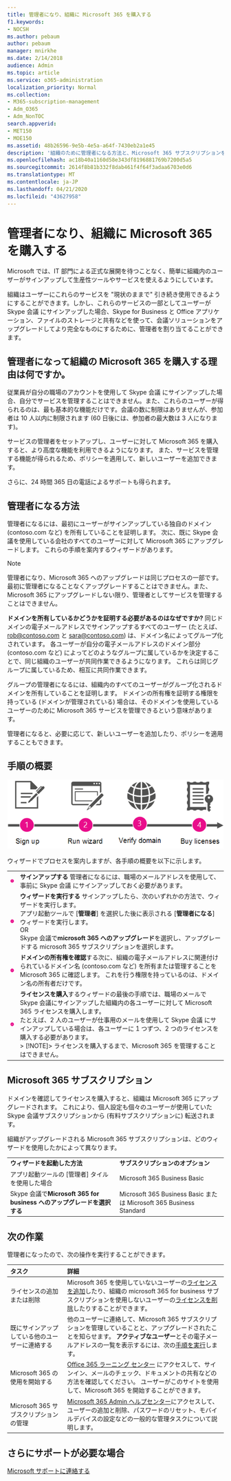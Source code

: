 ```yaml
---
title: 管理者になり、組織に Microsoft 365 を購入する
f1.keywords:
- NOCSH
ms.author: pebaum
author: pebaum
manager: mnirkhe
ms.date: 2/14/2018
audience: Admin
ms.topic: article
ms.service: o365-administration
localization_priority: Normal
ms.collection:
- M365-subscription-management
- Adm_O365
- Adm_NonTOC
search.appverid:
- MET150
- MOE150
ms.assetid: 48b26596-9e5b-4e5a-a64f-7430eb2a1e45
description: '組織のために管理者になる方法と、Microsoft 365 サブスクリプションを取得する方法について説明します。 '
ms.openlocfilehash: ac18b40a1160d58e343df8196881769b7200d5a5
ms.sourcegitcommit: 2614f8b81b332f8dab461f4f64f3adaa6703e0d6
ms.translationtype: MT
ms.contentlocale: ja-JP
ms.lasthandoff: 04/21/2020
ms.locfileid: "43627958"
---
```

# <a name="become-the-admin-and-purchase-microsoft-365-for-your-organization"></a>管理者になり、組織に Microsoft 365 を購入する

Microsoft では、IT 部門による正式な展開を待つことなく、簡単に組織内のユーザーがサインアップして生産性ツールやサービスを使えるようにしています。
  
組織はユーザーにこれらのサービスを "現状のままで" 引き続き使用できるようにすることができます。しかし、これらのサービスの一部としてユーザーが Skype 会議 にサインアップした場合、Skype for Business と Office アプリケーション、ファイルのストレージと共有などを使って、会議ソリューションをアップグレードしてより完全なものにするために、管理者を割り当てることができます。
  
## <a name="why-become-the-admin-and-buy-microsoft-365-for-your-organization"></a>管理者になって組織の Microsoft 365 を購入する理由は何ですか。

従業員が自分の職場のアカウントを使用して Skype 会議 にサインアップした場合、自分でサービスを管理することはできません。また、これらのユーザーが得られるのは、最も基本的な機能だけです。会議の数に制限はありませんが、参加者は 10 人以内に制限されます (60 日後には、参加者の最大数は 3 人になります)。 
  
サービスの管理者をセットアップし、ユーザーに対して Microsoft 365 を購入すると、より高度な機能を利用できるようになります。 また、サービスを管理する機能が得られるため、ポリシーを適用して、新しいユーザーを追加できます。
  
さらに、24 時間 365 日の電話によるサポートも得られます。
  
## <a name="how-to-become-the-admin"></a>管理者になる方法

管理者になるには、最初にユーザーがサインアップしている独自のドメイン (contoso.com など) を所有していることを証明します。 次に、既に Skype 会議を使用している会社のすべてのユーザーに対して Microsoft 365 にアップグレードします。 これらの手順を案内するウィザードがあります。
  
> [!NOTE]
> 管理者になり、Microsoft 365 へのアップグレードは同じプロセスの一部です。 最初に管理者になることなくアップグレードすることはできません。また、Microsoft 365 にアップグレードしない限り、管理者としてサービスを管理することはできません。 
  
 **ドメインを所有しているかどうかを証明する必要があるのはなぜですか?** 同じドメインの電子メールアドレスでサインアップするすべてのユーザー (たとえば、rob@contoso.com と sara@contoso.com) は、ドメイン名によってグループ化されています。 各ユーザーが自分の電子メールアドレスのドメイン部分 (contoso.com など) によってどのようなグループに属しているかを決定することで、同じ組織のユーザーが共同作業できるようになります。 これらは同じグループに属しているため、相互に共同作業できます。
  
グループの管理者になるには、組織内のすべてのユーザーがグループ化されるドメインを所有していることを証明します。 ドメインの所有権を証明する権限を持っている (ドメインが管理されている) 場合は、そのドメインを使用しているユーザーのために Microsoft 365 サービスを管理できるという意味があります。
  
管理者になると、必要に応じて、新しいユーザーを追加したり、ポリシーを適用することもできます。
  
## <a name="overview-of-the-steps"></a>手順の概要

![管理者になり、Microsoft 365 を購入する際に必要なフェーズの概要を示します。](../../media/1ee46aff-dccb-4bfd-abb3-811a616009af.png)
  
ウィザードでプロセスを案内しますが、各手順の概要を以下に示します。
  
|||
|:-----|:-----|
|![ピンクの丸の番号 1](../../media/a4da261d-2516-48c5-b58a-9c452b9086b8.png)|**サインアップする** 管理者になるには、職場のメールアドレスを使用して、事前に Skype 会議 にサインアップしておく必要があります。  <br/> |
|![ピンクの丸の番号 2](../../media/de3c1ab4-4f01-4026-b1ba-3265bdb32a89.png)|**ウィザードを実行する** サインアップしたら、次のいずれかの方法で、ウィザードを実行します。  <br/>  アプリ起動ツールで [**管理者**] を選択した後に表示される [**管理者になる**] ウィザードを実行します。  <br/>  OR  <br/>  Skype 会議で**microsoft 365 へのアップグレード**を選択し、アップグレードする microsoft 365 サブスクリプションを選択します。  <br/> |
|![ピンクの丸の番号 3](../../media/60fa378c-6ac1-4cbd-a782-2fa7ca619dc6.png)|**ドメインの所有権を確認**する次に、組織の電子メールアドレスに関連付けられているドメイン名 (contoso.com など) を所有または管理することを Microsoft 365 に確認します。 これを行う権限を持っているのは、ドメイン名の所有者だけです。  <br/> |
|![ピンクの丸の番号 4](../../media/1a0ff2ce-0942-405a-94e3-9bfeb1e5059e.png)|**ライセンスを購入**するウィザードの最後の手順では、職場のメールで Skype 会議にサインアップした組織内の各ユーザーに対して Microsoft 365 ライセンスを購入します。  <br/> たとえば、2 人のユーザーが仕事用のメールを使用して Skype 会議 にサインアップしている場合は、各ユーザーに 1 つずつ、2 つのライセンスを購入する必要があります。  <br/> > [!NOTE]> ライセンスを購入するまで、Microsoft 365 を管理することはできません。           |

## <a name="your-microsoft-365-subscription"></a>Microsoft 365 サブスクリプション

ドメインを確認してライセンスを購入すると、組織は Microsoft 365 にアップグレードされます。 これにより、個人設定も個々のユーザーが使用していた Skype 会議サブスクリプションから (有料サブスクリプションに) 転送されます。
  
組織がアップグレードされる Microsoft 365 サブスクリプションは、どのウィザードを使用したかによって異なります。
  
|||
|:-----|:-----|
|**ウィザードを起動した方法** <br/> |**サブスクリプションのオプション** <br/> |
|アプリ起動ツールの [管理者] タイルを使用した場合  <br/> |Microsoft 365 Business Basic  <br/> |
|Skype 会議で**Microsoft 365 for business へのアップグレードを選択する**  <br/> |Microsoft 365 Business Basic または Microsoft 365 Business Standard  <br/> |
   
## <a name="whats-next"></a>次の作業

管理者になったので、次の操作を実行することができます。
  
|****タスク****|****詳細****|
|:-----|:-----|
|ライセンスの追加または削除  <br/> |Microsoft 365 を使用していないユーザーの[ライセンスを追加](../../commerce/licenses/buy-licenses.md)したり、組織の microsoft 365 for business サブスクリプションを使用しないユーザーの[ライセンスを削除](../manage/remove-licenses-from-users.md)したりすることができます。  <br/> |
|既にサインアップしている他のユーザーに連絡する  <br/> |他のユーザーに連絡して、Microsoft 365 サブスクリプションを管理していることと、アップグレードされたことを知らせます。 **アクティブなユーザー**とその電子メールアドレスの一覧を表示するには、次の[手順を実行](../add-users/add-users.md)します。  <br/> |
|Microsoft 365 の使用を開始する  <br/> |[Office 365 ラーニング センター](https://support.office.com/learn/office365-for-business) にアクセスして、サインイン、メールのチェック、ドキュメントの共有などの方法を確認してください。 ユーザーがこのサイトを使用して、Microsoft 365 を開始することができます。  <br/> |
|Microsoft 365 サブスクリプションの管理  <br/> |[Microsoft 365 Admin ヘルプセンター](../admin-home.md)にアクセスして、ユーザーの追加と削除、パスワードのリセット、モバイルデバイスの設定などの一般的な管理タスクについて説明します。  <br/> |

## <a name="still-need-help"></a>さらにサポートが必要な場合

[Microsoft サポートに連絡する](../contact-support-for-business-products.md)
